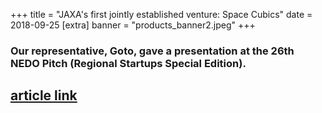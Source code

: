 +++
title = "JAXA's first jointly established venture: Space Cubics"
date = 2018-09-25
[extra]
banner = "products_banner2.jpeg"
+++

### Our representative, Goto, gave a presentation at the 26th NEDO Pitch (Regional Startups Special Edition).

## [article link](https://www.youtube.com/watch?v=Zt_zESlPNQ4)  


